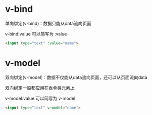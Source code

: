 # v-bind

单向绑定(v-bind)：数据只能从data流向页面

v-bind:value 可以简写为 :value

```html
<input type="text" :value="name">
```

# v-model

双向绑定(v-model)：数据不仅能从data流向页面，还可以从页面流向data

双向绑定一般都应用在表单类元素上

v-model:value 可以简写为 v-model

```html
<input type="text" v-model="name">
```

